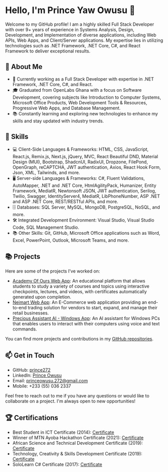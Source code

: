 # Hello, I'm Prince Yaw Owusu 👋

Welcome to my GitHub profile! I am a highly skilled Full Stack Developer with over 9+ years of experience in Systems Analysis, Design, Development, and Implementation of diverse applications, including Web APIs, Web Apps, and Client/Server applications. My expertise lies in utilizing technologies such as .NET Framework, .NET Core, C#, and React Framework to deliver exceptional results.

## 🌱 About Me

- 💼 Currently working as a Full Stack Developer with expertise in .NET Framework, .NET Core, C#, and React.
- 🎓 Graduated from OpenLabs Ghana with a focus on Software Development, covering subjects like Introduction to Computer Systems, Microsoft Office Products, Web Development Tools & Resources, Progressive Web Apps, and Database Management.
- 📚 Constantly learning and exploring new technologies to enhance my skills and stay updated with industry trends.

## 🔧 Skills

- 💻 Client-Side Languages & Frameworks: HTML, CSS, JavaScript, React.js, Remix.js, Next.js, jQuery, MVC, React Beautiful DND, Material Design (MUI), Bootstrap, ShadcnUI, RadixUI, Dropzone, FilePond, OpenGraph, reCAPTCHA, JWT authentication, Axios, React Hook Form, Json, XML, Tailwinds, and more.
- 🖥️ Server-side Languages & Frameworks: C#, Fluent Validations, AutoMapper, .NET and .NET Core, HtmlAgilityPack, Humanizer, Entity Framework, MediatR, Newtonsoft JSON, JWT authentication, Serilog, Twilio, Swagger, IdentityServer4, MediatR, LibPhoneNumber, ASP .NET and ASP .NET Core, REST/RESTful APIs, and more.
- 🗄️ Databases: SQL Server, MySQL, MongoDB, PostgreSQL, NoSQL, and more.
- 🛠️ Integrated Development Environment: Visual Studio, Visual Studio Code, SQL Management Studio.
- 📚 Other Skills: Git, GitHub, Microsoft Office applications such as Word, Excel, PowerPoint, Outlook, Microsoft Teams, and more.

## 📚 Projects

Here are some of the projects I've worked on:

- [Academy Of Ours Web App](https://bit.ly/3V19niB): An educational platform that allows students to study a variety of courses and topics using interactive checkpoints, lectures, and videos, with certificates automatically generated upon completion.
- [Neimart Web App](http://bit.ly/3gvgBNv): An E-Commerce web application providing an end-to-end trading solution for vendors to start, expand, and manage their retail businesses.
- [Precious Assistant AI - Windows App](https://bit.ly/43Eabyn): An AI assistant for Windows PCs that enables users to interact with their computers using voice and text commands.

You can find more projects and contributions in my [GitHub repositories](https://github.com/prince272).

## 📫 Get in Touch

- GitHub: [prince272](https://github.com/prince272)
- LinkedIn: [Prince Owusu](https://www.linkedin.com/in/prince-owusu-799438108)
- Email: princeowusu.272@gmail.com
- Mobile: +233 (55) 036 2337

Feel free to reach out to me if you have any questions or would like to collaborate on a project. I'm always open to new opportunities!

## 🏆 Certifications

- Best Student in ICT Certificate (2014): [Certificate](http://bit.ly/3tSoNu7)
- Winner of MTN Ayoba Hackathon Certificate (2021): [Certificate](https://bit.ly/3tRPy23)
- African Science and Technical Development Certificate (2019): [Certificate](https://bit.ly/3U43G2N)
- Technology, Creativity & Skills Development Certificate (2019): [Certificate](http://bit.ly/3gpb0Zf)
- SoloLearn C# Certificate (2017): [Certificate](https://bit.ly/3WIsj8f)

